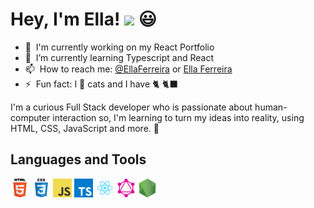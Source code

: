 

# Hey, I'm Ella! <img src="https://media.giphy.com/media/hvRJCLFzcasrR4ia7z/giphy.gif" width="25px"></a> 😃

- 🔭 &nbsp;I'm currently working on my React Portfolio 
- 🌱 &nbsp;I’m currently learning Typescript and React
- 📫 &nbsp;How to reach me: [@EllaFerreira](https://twitter.com/EllaFerreira8) or [Ella Ferreira](https://www.linkedin.com/in/ella-ferreira-3959aa82/)
- ⚡ &nbsp;Fun fact: I 💛 cats and I have 🐈 🐈‍⬛


I'm a curious Full Stack developer who is passionate about human-computer interaction so, I'm learning to turn my ideas into reality, using HTML, CSS, JavaScript and more. 🧩


## Languages and Tools

<code><img height="30" src="https://raw.githubusercontent.com/github/explore/80688e429a7d4ef2fca1e82350fe8e3517d3494d/topics/html/html.png"></code> 
<code><img height="30" src="https://raw.githubusercontent.com/github/explore/80688e429a7d4ef2fca1e82350fe8e3517d3494d/topics/css/css.png"></code> 
<code><img height="30" src="https://raw.githubusercontent.com/github/explore/80688e429a7d4ef2fca1e82350fe8e3517d3494d/topics/javascript/javascript.png"></code>
<code><img height="30" src="https://raw.githubusercontent.com/github/explore/80688e429a7d4ef2fca1e82350fe8e3517d3494d/topics/typescript/typescript.png"></code>
<code><img height="30" src="https://raw.githubusercontent.com/github/explore/80688e429a7d4ef2fca1e82350fe8e3517d3494d/topics/react/react.png"></code>
<code><img height="30" src="https://raw.githubusercontent.com/github/explore/5c058a388828bb5fde0bcafd4bc867b5bb3f26f3/topics/graphql/graphql.png"></code>
<code><img height="30" src="https://raw.githubusercontent.com/github/explore/80688e429a7d4ef2fca1e82350fe8e3517d3494d/topics/nodejs/nodejs.png"></code>    


